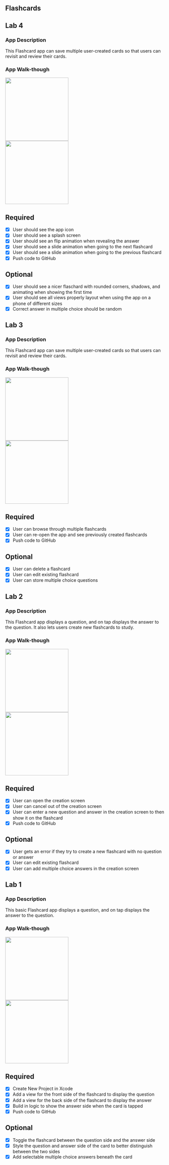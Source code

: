 ## Flashcards

## Lab 4

### App Description
This Flashcard app can save multiple user-created cards so that users can revisit and review their cards.

### App Walk-though
<img src="https://github.com/h42codes/Flashcards/raw/main/lab4.gif" width=200><br>
<img src="https://github.com/h42codes/Flashcards/raw/main/lab4_optionals.gif" width=200><br>

## Required
- [x] User should see the app icon 
- [x] User should see a splash screen
- [x] User should see an flip animation when revealing the answer
- [x] User should see a slide animation when going to the next flashcard
- [x] User should see a slide animation when going to the previous flashcard
- [x] Push code to GitHub
## Optional
- [x] User should see a nicer flaschard with rounded corners, shadows, and animating when showing the first time
- [x] User should see all views properly layout when using the app on a phone of different sizes
- [x] Correct answer in multiple choice should be random

## Lab 3

### App Description
This Flashcard app can save multiple user-created cards so that users can revisit and review their cards.

### App Walk-though
<img src="https://github.com/h42codes/Flashcards/raw/main/lab3.gif" width=200><br>
<img src="https://github.com/h42codes/Flashcards/raw/main/lab3_optionals.gif" width=200><br>

## Required
- [x] User can browse through multiple flashcards
- [x] User can re-open the app and see previously created flashcards
- [x] Push code to GitHub
## Optional
- [x] User can delete a flashcard
- [x] User can edit existing flashcard
- [x] User can store multiple choice questions

## Lab 2

### App Description
This Flashcard app displays a question, and on tap displays the answer to the question. It also lets users create new flashcards to study.

### App Walk-though
<img src="https://github.com/h42codes/Flashcards/raw/main/lab2.gif" width=200><br>
<img src="https://github.com/h42codes/Flashcards/raw/main/lab2_optionals_v2.gif" width=200><br>

## Required
- [x] User can open the creation screen
- [x] User can cancel out of the creation screen
- [x] User can enter a new question and answer in the creation screen to then show it on the flashcard
- [x] Push code to GitHub
## Optional
- [x] User gets an error if they try to create a new flashcard with no question or answer
- [x] User can edit existing flashcard
- [x] User can add multiple choice answers in the creation screen

## Lab 1

### App Description
This basic Flashcard app displays a question, and on tap displays the answer to the question.

### App Walk-though
<img src="https://github.com/h42codes/Flashcards/raw/main/lab1.gif" width=200><br>
<img src="https://github.com/h42codes/Flashcards/raw/main/lab1_optionals.gif" width=200><br>

## Required
- [x] Create New Project in Xcode
- [x] Add a view for the front side of the flashcard to display the question
- [x] Add a view for the back side of the flashcard to display the answer
- [x] Build in logic to show the answer side when the card is tapped
- [x] Push code to GitHub
## Optional
- [x] Toggle the flashcard between the question side and the answer side
- [x] Style the question and answer side of the card to better distinguish between the two sides
- [x] Add selectable multiple choice answers beneath the card

